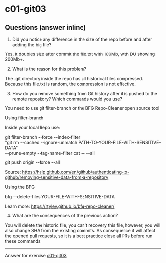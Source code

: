 # c01-git03

## Questions (answer inline)

1. Did you notice any difference in the size of the repo before and after adding the big file?

Yes, it doubles size after commit the file.txt with 100Mb, with DU showing 200Mb+.

2. What is the reason for this problem?

The .git directory inside the repo has all historical files compressed. Because this file.txt is random, the compression is not effective.

3. How do you remove something from Git history after it is pushed to the remote repository? Which commands would you use? 

You need to use git filter-branch or the BFG Repo-Cleaner open source tool

Using filter-branch

Inside your local Repo use:

git filter-branch --force --index-filter \
  "git rm --cached --ignore-unmatch PATH-TO-YOUR-FILE-WITH-SENSITIVE-DATA" \
  --prune-empty --tag-name-filter cat -- --all

git push origin --force --all

Source: https://help.github.com/en/github/authenticating-to-github/removing-sensitive-data-from-a-repository

Using the BFG

bfg --delete-files YOUR-FILE-WITH-SENSITIVE-DATA

Learn more: https://rtyley.github.io/bfg-repo-cleaner/




4. What are the consequences of the previous action?

You will delete the historic file, you can't recovery this file, however, you will also change SHA from the existing commits. As consequence it will affect the opened pull requests, so it is a best practice close all PRs before run these commands.


***
Answer for exercise [c01-git03](https://github.com/devopsacademyau/academy/blob/23cc1dfa31e85651e3cdc1b0ef38da21518841ba/classes/01class/exercises/c01-git03/README.md)